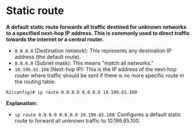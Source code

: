 # Static route

**A default static route forwards all traffic destined for unknown networks to a specified next-hop IP address. This is commonly used to direct traffic towards the internet or a central router.**

- `0.0.0.0` (Destination network): This represents any destination IP address (the default route).
- `0.0.0.0` (Subnet mask): This means "match all networks."
- `10.199.65.100` (Next-hop IP): This is the IP address of the next-hop router where traffic should be sent if there is no more specific route in the routing table.

```
R1(config)# ip route 0.0.0.0 0.0.0.0 10.199.65.100
```
**Explanation:**
- `ip route 0.0.0.0 0.0.0.0 10.199.65.100`: Configures a default static route to forward all unknown traffic to 10.199.65.100.